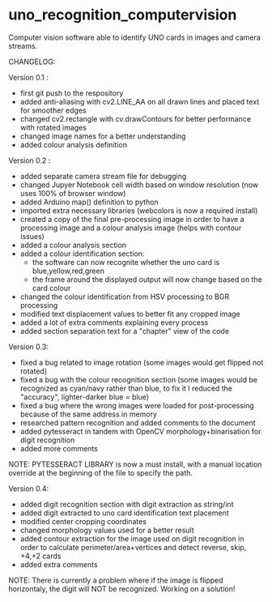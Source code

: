 # uno_recognition_computervision
Computer vision software able to identify UNO cards in images and camera streams.

CHANGELOG:

Version 0.1 :
- first git push to the respository
- added anti-aliasing with cv2.LINE_AA on all drawn lines and placed text for smoother edges
- changed cv2.rectangle with cv.drawContours for better performance with rotated images
- changed image names for a better understanding
- added colour analysis definition 

Version 0.2 :
- added separate camera stream file for debugging
- changed Jupyer Notebook cell width based on window resolution (now uses 100% of browser window)
- added Arduino map() definition to python
- imported extra necessary libraries (webcolors is now a required install)
- created a copy of the final pre-processing image in order to have a processing image and a colour analysis image (helps with contour issues)
- added a colour analysis section
- added a colour identification section:
	- the software can now recognite whether the uno card is blue,yellow,red,green
	- the frame around the displayed output will now change based on the card colour
- changed the colour identification from HSV processing to BGR processing
- modified text displacement values to better fit any cropped image
- added a lot of extra comments explaining every process
- added section separation text for a "chapter" view of the code

Version 0.3:
- fixed a bug related to image rotation (some images would get flipped not rotated)
- fixed a bug with the colour recognition section (some images would be recognized as cyan/navy rather than blue, to fix it I reduced the "accuracy", lighter-darker blue = blue)
- fixed a bug where the wrong images were loaded for post-processing because of the same address in memory
- researched pattern recognition and added comments to the document
- added pytesseract in tandem with OpenCV morphology+binarisation for digit recognition
- added more comments

NOTE: PYTESSERACT LIBRARY is now a must install, with a manual location override at the beginning of the file to specify the path.

Version 0.4:
- added digit recognition section with digit extraction as string/int 
- added digit extracted to uno card identification text placement
- modified center cropping coordinates
- changed morphology values used for a better result
- added contour extraction for the image used on digit recognition in order to calculate perimeter/area+vertices and detect reverse, skip, +4,+2 cards
- added extra comments

NOTE: There is currently a problem where if the image is flipped horizontaly, the digit will NOT be recognized. Working on a solution!
